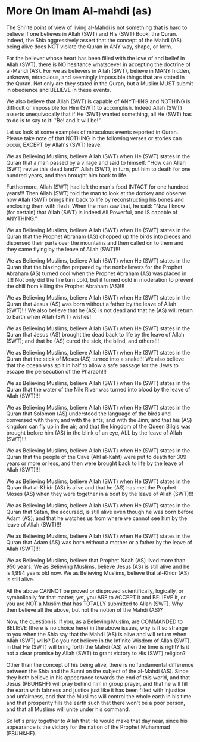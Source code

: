More On Imam Al-mahdi (as)
==========================

The Shi'ite point of view of living al-Mahdi is not something that is
hard to believe if one believes in Allah (SWT) and His (SWT) Book, the
Quran. Indeed, the Shia aggressively assert that the concept of the
Mahdi (AS) being alive does NOT violate the Quran in ANY way, shape, or
form.

For the believer whose heart has been filled with the love of and
belief in Allah (SWT), there is NO hesitance whatsoever in accepting the
doctrine of al-Mahdi (AS). For we as believers in Allah (SWT), believe
in MANY hidden, unknown, miraculous, and seemingly impossible things
that are stated in the Quran. Not only are they stated in the Quran, but
a Muslim MUST submit in obedience and BELIEVE in these events.

We also believe that Allah (SWT) is capable of ANYTHING and NOTHING is
difficult or impossible for Him (SWT) to accomplish. Indeed Allah (SWT)
asserts unequivocally that if He (SWT) wanted something, all He (SWT)
has to do is to say to it: "Be! and it will be!"

Let us look at some examples of miraculous events reported in Quran.
Please take note of that NOTHING in the following verses or stories can
occur, EXCEPT by Allah's (SWT) leave.

We as Believing Muslims, believe Allah (SWT) when He (SWT) states in
the Quran that a man passed by a village and said to himself: "How can
Allah (SWT) revive this dead land?" Allah (SWT), in turn, put him to
death for one hundred years, and then brought him back to life.

Furthermore, Allah (SWT) had left the man's food INTACT for one hundred
years!!! Then Allah (SWT) told the man to look at the donkey and observe
how Allah (SWT) brings him back to life by reconstructing his bones and
enclosing them with flesh. When the man saw that, he said: "Now I know
(for certain) that Allah (SWT) is indeed All Powerful, and IS capable of
ANYTHING."

We as Believing Muslims, believe Allah (SWT) when He (SWT) states in
the Quran that the Prophet Abraham (AS) chopped up the birds into pieces
and dispersed their parts over the mountains and then called on to them
and they came flying by the leave of Allah (SWT)!!!

We as Believing Muslims, believe Allah (SWT) when He (SWT) states in
the Quran that the blazing fire prepared by the nonbelievers for the
Prophet Abraham (AS) turned cool when the Prophet Abraham (AS) was
placed in it!!! Not only did the fire turn cold, but it turned cold in
moderation to prevent the chill from killing the Prophet Abraham
(AS)!!!

We as Believing Muslims, believe Allah (SWT) when He (SWT) states in
the Quran that Jesus (AS) was born without a father by the leave of
Allah (SWT)!!! We also believe that he (AS) is not dead and that he (AS)
will return to Earth when Allah (SWT) wishes!

We as Believing Muslims, believe Allah (SWT) when He (SWT) states in
the Quran that Jesus (AS) brought the dead back to life by the leave of
Allah (SWT); and that he (AS) cured the sick, the blind, and others!!!

We as Believing Muslims, believe Allah (SWT) when He (SWT) states in
the Quran that the stick of Moses (AS) turned into a snake!!! We also
believe that the ocean was split in half to allow a safe passage for the
Jews to escape the persecution of the Pharaoh!!!

We as Believing Muslims, believe Allah (SWT) when He (SWT) states in
the Quran that the water of the Nile River was turned into blood by the
leave of Allah (SWT)!!!

We as Believing Muslims, believe Allah (SWT) when He (SWT) states in
the Quran that Solomon (AS) understood the language of the birds and
conversed with them; and with the ants; and with the Jinn; and that his
(AS) kingdom can fly up in the air; and that the kingdom of the Queen
Bilqis was brought before him (AS) in the blink of an eye, ALL by the
leave of Allah (SWT)!!!

We as Believing Muslims, believe Allah (SWT) when He (SWT) states in
the Quran that the people of the Cave (Ahl al-Kahf) were put to death
for 309 years or more or less, and then were brought back to life by the
leave of Allah (SWT)!!!

We as Believing Muslims, believe Allah (SWT) when He (SWT) states in
the Quran that al-Khidr (AS) is alive and that he (AS) has met the
Prophet Moses (AS) when they were together in a boat by the leave of
Allah (SWT)!!!

We as Believing Muslims, believe Allah (SWT) when He (SWT) states in
the Quran that Satan, the accursed, is still alive even though he was
born before Adam (AS); and that he watches us from where we cannot see
him by the leave of Allah (SWT)!!!

We as Believing Muslims, believe Allah (SWT) when He (SWT) states in
the Quran that Adam (AS) was born without a mother or a father by the
leave of Allah (SWT)!!!

We as Believing Muslims, believe that Prophet Noah (AS) lived more than
950 years. We as Believing Muslims, believe Jesus (AS) is still alive
and he is 1,994 years old now. We as Believing Muslims, believe that
al-Khidr (AS) is still alive.

All the above CANNOT be proved or disproved scientifically, logically,
or symbolically for that matter; yet, you ARE to ACCEPT it and BELIEVE
it, or you are NOT a Muslim that has TOTALLY submitted to Allah (SWT).
Why then believe all the above, but not the notion of the Mahdi (AS)?

Now, the question is: If you, as a Believing Muslim, are COMMANDED to
BELIEVE (there is no choice here) in the above issues, why is it so
strange to you when the Shia say that the Mahdi (AS) is alive and will
return when Allah (SWT) wills? Do you not believe in the Infinite Wisdom
of Allah (SWT), in that He (SWT) will bring forth the Mahdi (AS) when
the time is right? Is it not a clear promise by Allah (SWT) to grant
victory to His (SWT) religion?

Other than the concept of his being alive, there is no fundamental
difference between the Shia and the Sunni on the subject of the al-Mahdi
(AS). Since they both believe in his appearance towards the end of this
world, and that Jesus (PBUH&HF) will pray behind him in group prayer,
and that he will fill the earth with fairness and justice just like it
has been filled with injustice and unfairness, and that the Muslims will
control the whole earth in his time and that prosperity fills the earth
such that there won't be a poor person, and that all Muslims will unite
under his command.

So let's pray together to Allah that He would make that day near, since
his appearance is the victory for the nation of the Prophet Muhammad
(PBUH&HF).



